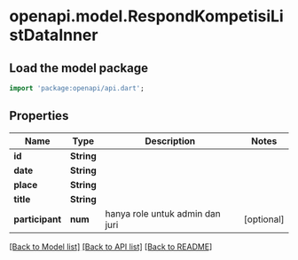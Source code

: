# openapi.model.RespondKompetisiListDataInner

## Load the model package
```dart
import 'package:openapi/api.dart';
```

## Properties
Name | Type | Description | Notes
------------ | ------------- | ------------- | -------------
**id** | **String** |  | 
**date** | **String** |  | 
**place** | **String** |  | 
**title** | **String** |  | 
**participant** | **num** | hanya role untuk admin dan juri  | [optional] 

[[Back to Model list]](../README.md#documentation-for-models) [[Back to API list]](../README.md#documentation-for-api-endpoints) [[Back to README]](../README.md)


